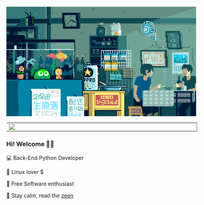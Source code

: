 ![capa github](image.gif)

<center>
  <table>
    <tr>
        <td><img width="480px" align="left" src="https://github-readme-stats.vercel.app/api?username=devSantZ&theme=chartreuse-dark"/></td>
        <td><img width="375px" align="left" src="https://github-readme-stats.vercel.app/api/top-langs/?username=devSantZ&hide=html,TeX,Jupyter%20Notebook&layout=compact&theme=chartreuse-dark" /></td>
    </tr>
  </table>
</center>

### Hi! Welcome 👨‍💻

💻 Back-End Python Developer

🐧 Linux lover $

👾 Free Software enthusiast

🐍 Stay calm, read the [zeen](https://peps.python.org/pep-0020/)
